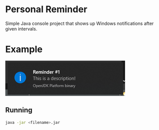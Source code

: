 # Personal Reminder

Simple Java console project that shows up Windows notifications after given intervals.

# Example

![win_10_notification](https://github.com/DiogoR3/PersonalReminder/blob/master/img/example.png?raw=true)

## Running

```sh
java -jar <filename>.jar
```